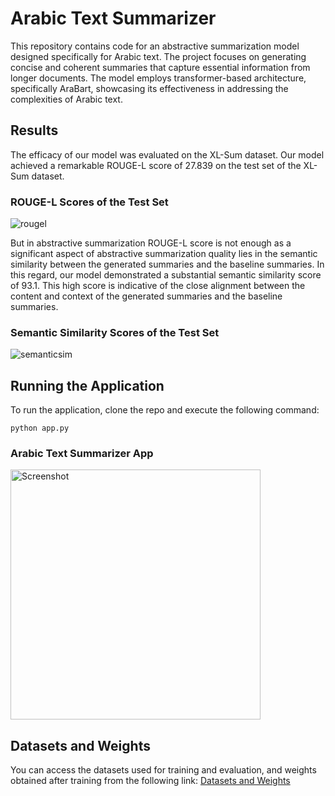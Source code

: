 # Arabic Text Summarizer

This repository contains code for an abstractive summarization model designed specifically for Arabic text. The project focuses on generating concise and coherent summaries that capture essential information from longer documents. The model employs transformer-based architecture, specifically AraBart, showcasing its effectiveness in addressing the complexities of Arabic text.


## Results

The efficacy of our model was evaluated on the XL-Sum dataset. Our model achieved a remarkable ROUGE-L score of 27.839 on the test set of the XL-Sum dataset.

### ROUGE-L Scores of the Test Set
![rougel](https://github.com/moadel2002/Arabic-Text-Summarizer/assets/110140891/40c98b23-d19e-4378-b112-502c9144a96d)


But in abstractive summarization ROUGE-L score is not enough as a significant aspect of abstractive summarization quality lies in the semantic similarity between the generated summaries and the baseline summaries. In this regard, our model demonstrated a substantial semantic similarity score of 93.1. This high score is indicative of the close alignment between the content and context of the generated summaries and the baseline summaries.

### Semantic Similarity Scores of the Test Set
![semanticsim](https://github.com/moadel2002/Arabic-Text-Summarizer/assets/110140891/a06322c5-18f1-44e8-9080-9051e94da776)


## Running the Application

To run the application, clone the repo and execute the following command:

```
python app.py
```

### Arabic Text Summarizer App
<img src="https://github.com/moadel2002/Arabic-Text-Summarizer/assets/110140891/e7bff71b-8760-4580-92ce-97634ef00b7c" alt="Screenshot" width="400">


## Datasets and Weights

You can access the datasets used for training and evaluation, and weights obtained after training  from the following link: [Datasets and Weights](https://drive.google.com/drive/folders/12jOQ45-2Xw_gcHWpSiaCyZZXzoVoICaC?usp=drive_link)

